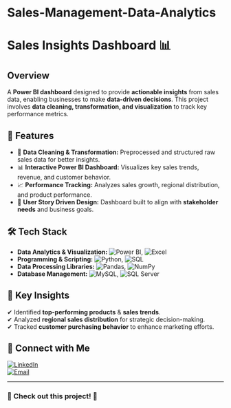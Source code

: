 # Sales-Management-Data-Analytics
# Sales Insights Dashboard 📊

## Overview
A **Power BI dashboard** designed to provide **actionable insights** from sales data, enabling businesses to make **data-driven decisions**. This project involves **data cleaning, transformation, and visualization** to track key performance metrics.

## 🚀 Features
- 🔹 **Data Cleaning & Transformation:** Preprocessed and structured raw sales data for better insights.
- 📊 **Interactive Power BI Dashboard:** Visualizes key sales trends, revenue, and customer behavior.
- 📈 **Performance Tracking:** Analyzes sales growth, regional distribution, and product performance.
- 📍 **User Story Driven Design:** Dashboard built to align with **stakeholder needs** and business goals.

## 🛠️ Tech Stack
- **Data Analytics & Visualization:** ![Power BI](https://img.shields.io/badge/PowerBI-F2C811?style=for-the-badge&logo=powerbi&logoColor=white), ![Excel](https://img.shields.io/badge/Microsoft_Excel-217346?style=for-the-badge&logo=microsoftexcel&logoColor=white)
- **Programming & Scripting:** ![Python](https://img.shields.io/badge/Python-3776AB?style=for-the-badge&logo=python&logoColor=white), ![SQL](https://img.shields.io/badge/SQL-4479A1?style=for-the-badge&logo=mysql&logoColor=white)
- **Data Processing Libraries:** ![Pandas](https://img.shields.io/badge/Pandas-150458?style=for-the-badge&logo=pandas&logoColor=white), ![NumPy](https://img.shields.io/badge/NumPy-013243?style=for-the-badge&logo=numpy&logoColor=white)
- **Database Management:** ![MySQL](https://img.shields.io/badge/MySQL-4479A1?style=for-the-badge&logo=mysql&logoColor=white), ![SQL Server](https://img.shields.io/badge/SQL_Server-CC2927?style=for-the-badge&logo=microsoftsqlserver&logoColor=white)

## 📌 Key Insights
✔ Identified **top-performing products** & **sales trends**.  
✔ Analyzed **regional sales distribution** for strategic decision-making.  
✔ Tracked **customer purchasing behavior** to enhance marketing efforts.  

## 🔗 Connect with Me
[![LinkedIn](https://img.shields.io/badge/LinkedIn-0077B5?style=for-the-badge&logo=linkedin&logoColor=white)](https://www.linkedin.com/in/dhruv-trivedi-42b084271/)  
[![Email](https://img.shields.io/badge/Email-D14836?style=for-the-badge&logo=gmail&logoColor=white)](mailto:dhruvtrivedi5024@gmail.com)

---

### 📢 Check out this project! 🚀

